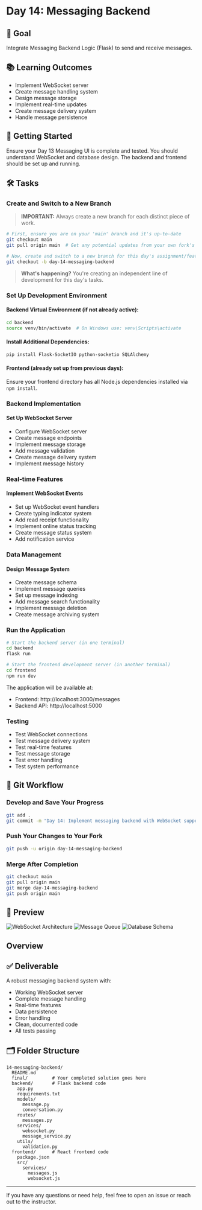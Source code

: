 # Day 14: Messaging Backend

## 🎯 Goal

Integrate Messaging Backend Logic (Flask) to send and receive messages.

## 📚 Learning Outcomes

- Implement WebSocket server
- Create message handling system
- Design message storage
- Implement real-time updates
- Create message delivery system
- Handle message persistence

## 🚀 Getting Started

Ensure your Day 13 Messaging UI is complete and tested. You should understand WebSocket and database design. The backend and frontend should be set up and running.

## 🛠️ Tasks

### Create and Switch to a New Branch

> **IMPORTANT:** Always create a new branch for each distinct piece of work.

```bash
# First, ensure you are on your 'main' branch and it's up-to-date
git checkout main
git pull origin main  # Get any potential updates from your own fork's main

# Now, create and switch to a new branch for this day's assignment/feature
git checkout -b day-14-messaging-backend
```

> **What's happening?** You're creating an independent line of development for this day's tasks.

### Set Up Development Environment

#### Backend Virtual Environment (if not already active):

```bash
cd backend
source venv/bin/activate  # On Windows use: venv\Scripts\activate
```

#### Install Additional Dependencies:

```bash
pip install Flask-SocketIO python-socketio SQLAlchemy
```

#### Frontend (already set up from previous days):

Ensure your frontend directory has all Node.js dependencies installed via `npm install`.

### Backend Implementation

#### Set Up WebSocket Server

- Configure WebSocket server
- Create message endpoints
- Implement message storage
- Add message validation
- Create message delivery system
- Implement message history

### Real-time Features

#### Implement WebSocket Events

- Set up WebSocket event handlers
- Create typing indicator system
- Add read receipt functionality
- Implement online status tracking
- Create message status system
- Add notification service

### Data Management

#### Design Message System

- Create message schema
- Implement message queries
- Set up message indexing
- Add message search functionality
- Implement message deletion
- Create message archiving system

### Run the Application

```bash
# Start the backend server (in one terminal)
cd backend
flask run

# Start the frontend development server (in another terminal)
cd frontend
npm run dev
```

The application will be available at:

- Frontend: http://localhost:3000/messages
- Backend API: http://localhost:5000

### Testing

- Test WebSocket connections
- Test message delivery system
- Test real-time features
- Test message storage
- Test error handling
- Test system performance

## 🔄 Git Workflow

### Develop and Save Your Progress

```bash
git add .
git commit -m "Day 14: Implement messaging backend with WebSocket support"
```

### Push Your Changes to Your Fork

```bash
git push -u origin day-14-messaging-backend
```

### Merge After Completion

```bash
git checkout main
git pull origin main
git merge day-14-messaging-backend
git push origin main
```

## 📸 Preview

![WebSocket Architecture](https://i.imgur.com/4TZxGp1.png)
![Message Queue](https://i.imgur.com/5TZxGp2.png)
![Database Schema](https://i.imgur.com/6TZxGp3.png)

## Overview

## ✅ Deliverable

A robust messaging backend system with:

- Working WebSocket server
- Complete message handling
- Real-time features
- Data persistence
- Error handling
- Clean, documented code
- All tests passing

## 🗂️ Folder Structure

```
14-messaging-backend/
  README.md
  final/         # Your completed solution goes here
  backend/       # Flask backend code
    app.py
    requirements.txt
    models/
      message.py
      conversation.py
    routes/
      messages.py
    services/
      websocket.py
      message_service.py
    utils/
      validation.py
  frontend/      # React frontend code
    package.json
    src/
      services/
        messages.js
        websocket.js
```

---

If you have any questions or need help, feel free to open an issue or reach out to the instructor.
